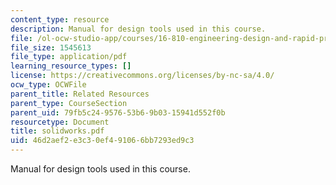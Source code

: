 ```yaml
---
content_type: resource
description: Manual for design tools used in this course.
file: /ol-ocw-studio-app/courses/16-810-engineering-design-and-rapid-prototyping-january-iap-2007/46d2aef2e3c30ef491066bb7293ed9c3_solidworks.pdf
file_size: 1545613
file_type: application/pdf
learning_resource_types: []
license: https://creativecommons.org/licenses/by-nc-sa/4.0/
ocw_type: OCWFile
parent_title: Related Resources
parent_type: CourseSection
parent_uid: 79fb5c24-9576-53b6-9b03-15941d552f0b
resourcetype: Document
title: solidworks.pdf
uid: 46d2aef2-e3c3-0ef4-9106-6bb7293ed9c3
---
```

Manual for design tools used in this course.